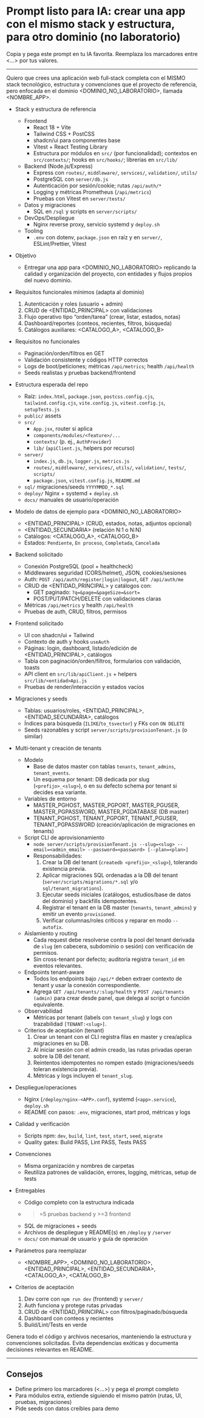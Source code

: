 # Prompt listo para IA: crear una app con el mismo stack y estructura, para otro dominio (no laboratorio)

Copia y pega este prompt en tu IA favorita. Reemplaza los marcadores entre <...> por tus valores.

---

Quiero que crees una aplicación web full‑stack completa con el MISMO stack tecnológico, estructura y convenciones que el proyecto de referencia, pero enfocada en el dominio <DOMINIO_NO_LABORATORIO>, llamada <NOMBRE_APP>.

- Stack y estructura de referencia
  - Frontend
    - React 18 + Vite
    - Tailwind CSS + PostCSS
    - shadcn/ui para componentes base
    - Vitest + React Testing Library
    - Estructura por módulos en `src/` (por funcionalidad); contextos en `src/contexts/`; hooks en `src/hooks/`; librerías en `src/lib/`
  - Backend (Node.js/Express)
    - Express con `routes/`, `middleware/`, `services/`, `validation/`, `utils/`
    - PostgreSQL con `server/db.js`
    - Autenticación por sesión/cookie; rutas `/api/auth/*`
    - Logging y métricas Prometheus (`/api/metrics`)
    - Pruebas con Vitest en `server/tests/`
  - Datos y migraciones
    - SQL en `/sql` y scripts en `server/scripts/`
  - DevOps/Despliegue
    - Nginx reverse proxy, servicio systemd y `deploy.sh`
  - Tooling
    - `.env` con dotenv, `package.json` en raíz y en `server/`, ESLint/Prettier, Vitest

- Objetivo
  - Entregar una app para <DOMINIO_NO_LABORATORIO> replicando la calidad y organización del proyecto, con entidades y flujos propios del nuevo dominio.

- Requisitos funcionales mínimos (adapta al dominio)
  1) Autenticación y roles (usuario + admin)
  2) CRUD de <ENTIDAD_PRINCIPAL> con validaciones
  3) Flujo operativo tipo “orden/tarea” (crear, listar, estados, notas)
  4) Dashboard/reportes (conteos, recientes, filtros, búsqueda)
  5) Catálogos auxiliares: <CATALOGO_A>, <CATALOGO_B>

- Requisitos no funcionales
  - Paginación/orden/filtros en GET
  - Validación consistente y códigos HTTP correctos
  - Logs de boot/peticiones; métricas `/api/metrics`; health `/api/health`
  - Seeds realistas y pruebas backend/frontend

- Estructura esperada del repo
  - Raíz: `index.html`, `package.json`, `postcss.config.cjs`, `tailwind.config.cjs`, `vite.config.js`, `vitest.config.js`, `setupTests.js`
  - `public/` assets
  - `src/`
    - `App.jsx`, router si aplica
    - `components/modules/<feature>/...`
    - `contexts/` (p. ej., `AuthProvider`)
    - `lib/` (`apiClient.js`, helpers por recurso)
  - `server/`
    - `index.js`, `db.js`, `logger.js`, `metrics.js`
    - `routes/`, `middleware/`, `services/`, `utils/`, `validation/`, `tests/`, `scripts/`
    - `package.json`, `vitest.config.js`, `README.md`
  - `sql/` migraciones/seeds `YYYYMMDD_*.sql`
  - `deploy/` Nginx + systemd + `deploy.sh`
  - `docs/` manuales de usuario/operación

- Modelo de datos de ejemplo para <DOMINIO_NO_LABORATORIO>
  - <ENTIDAD_PRINCIPAL> (CRUD, estados, notas, adjuntos opcional)
  - <ENTIDAD_SECUNDARIA> (relación N:1 o N:N)
  - Catálogos: <CATALOGO_A>, <CATALOGO_B>
  - Estados: `Pendiente`, `En proceso`, `Completada`, `Cancelada`

- Backend solicitado
  - Conexión PostgreSQL (pool + healthcheck)
  - Middlewares seguridad (CORS/helmet), JSON, cookies/sesiones
  - Auth: `POST /api/auth/register|login|logout`, `GET /api/auth/me`
  - CRUD de <ENTIDAD_PRINCIPAL> y catálogos con:
    - GET paginado: `?q=&page=&pageSize=&sort=`
    - POST/PUT/PATCH/DELETE con validaciones claras
  - Métricas `/api/metrics` y health `/api/health`
  - Pruebas de auth, CRUD, filtros, permisos

- Frontend solicitado
  - UI con shadcn/ui + Tailwind
  - Contexto de auth y hooks `useAuth`
  - Páginas: login, dashboard, listado/edición de <ENTIDAD_PRINCIPAL>, catálogos
  - Tabla con paginación/orden/filtros, formularios con validación, toasts
  - API client en `src/lib/apiClient.js` + helpers `src/lib/<entidad>Api.js`
  - Pruebas de render/interacción y estados vacíos

- Migraciones y seeds
  - Tablas: usuarios/roles, <ENTIDAD_PRINCIPAL>, <ENTIDAD_SECUNDARIA>, catálogos
  - Índices para búsqueda (`ILIKE`/`to_tsvector`) y FKs con `ON DELETE`
  - Seeds razonables y script `server/scripts/provisionTenant.js` (o similar)

- Multi-tenant y creación de tenants
  - Modelo
    - Base de datos master con tablas `tenants`, `tenant_admins`, `tenant_events`.
    - Un esquema por tenant: DB dedicada por slug (`<prefijo>_<slug>`), o en su defecto schema por tenant si decides esa variante.
  - Variables de entorno
    - MASTER_PGHOST, MASTER_PGPORT, MASTER_PGUSER, MASTER_PGPASSWORD, MASTER_PGDATABASE (DB master)
    - TENANT_PGHOST, TENANT_PGPORT, TENANT_PGUSER, TENANT_PGPASSWORD (creación/aplicación de migraciones en tenants)
  - Script CLI de aprovisionamiento
    - `node server/scripts/provisionTenant.js --slug=<slug> --email=<admin_email> --password=<password> [--plan=<plan>]`
    - Responsabilidades:
      1) Crear la DB del tenant (`createdb <prefijo>_<slug>`), tolerando existencia previa.
      2) Aplicar migraciones SQL ordenadas a la DB del tenant (`server/scripts/migrations/*.sql` y/o `sql/tenant_migrations`).
      3) Ejecutar seeds iniciales (catálogos, estudios/base de datos del dominio) y backfills idempotentes.
      4) Registrar el tenant en la DB master (`tenants`, `tenant_admins`) y emitir un evento `provisioned`.
      5) Verificar columnas/roles críticos y reparar en modo `--autofix`.
  - Aislamiento y routing
    - Cada request debe resolverse contra la pool del tenant derivada de `slug` (en cabecera, subdominio o sesión) con verificación de permisos.
    - Sin cross-tenant por defecto; auditoría registra `tenant_id` en eventos relevantes.
  - Endpoints tenant-aware
    - Todos los endpoints bajo `/api/*` deben extraer contexto de tenant y usar la conexión correspondiente.
    - Agrega `GET /api/tenants/:slug/health` y `POST /api/tenants (admin)` para crear desde panel, que delega al script o función equivalente.
  - Observabilidad
    - Métricas por tenant (labels con `tenant_slug`) y logs con trazabilidad `[TENANT:<slug>]`.
  - Criterios de aceptación (tenant)
    1) Crear un tenant con el CLI registra filas en master y crea/aplica migraciones en su DB.
    2) Al iniciar sesión con el admin creado, las rutas privadas operan sobre la DB del tenant.
    3) Reintentos idempotentes no rompen estado (migraciones/seeds toleran existencia previa).
    4) Métricas y logs incluyen el `tenant_slug`.

- Despliegue/operaciones
  - Nginx (`/deploy/nginx-<APP>.conf`), systemd (`<app>.service`), `deploy.sh`
  - README con pasos: `.env`, migraciones, start prod, métricas y logs

- Calidad y verificación
  - Scripts npm: `dev`, `build`, `lint`, `test`, `start`, `seed`, `migrate`
  - Quality gates: Build PASS, Lint PASS, Tests PASS

- Convenciones
  - Misma organización y nombres de carpetas
  - Reutiliza patrones de validación, errores, logging, métricas, setup de tests

- Entregables
  - Código completo con la estructura indicada
  - >=5 pruebas backend y >=3 frontend
  - SQL de migraciones + seeds
  - Archivos de despliegue y README(s) en `/deploy` y `/server`
  - `docs/` con manual de usuario y guía de operación

- Parámetros para reemplazar
  - <NOMBRE_APP>, <DOMINIO_NO_LABORATORIO>, <ENTIDAD_PRINCIPAL>, <ENTIDAD_SECUNDARIA>, <CATALOGO_A>, <CATALOGO_B>

- Criterios de aceptación
  1) Dev corre con `npm run dev` (frontend) y `server/`
  2) Auth funciona y protege rutas privadas
  3) CRUD de <ENTIDAD_PRINCIPAL> con filtros/paginado/búsqueda
  4) Dashboard con conteos y recientes
  5) Build/Lint/Tests en verde

Genera todo el código y archivos necesarios, manteniendo la estructura y convenciones solicitadas. Evita dependencias exóticas y documenta decisiones relevantes en README.

---

## Consejos
- Define primero los marcadores (<...>) y pega el prompt completo
- Para módulos extra, extiende siguiendo el mismo patrón (rutas, UI, pruebas, migraciones)
- Pide seeds con datos creíbles para demo
